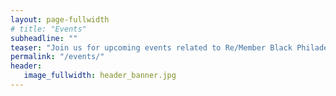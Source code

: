 ```yaml
---
layout: page-fullwidth
# title: "Events"
subheadline: ""
teaser: "Join us for upcoming events related to Re/Member Black Philadelphia"
permalink: "/events/"
header:
   image_fullwidth: header_banner.jpg
---
```

